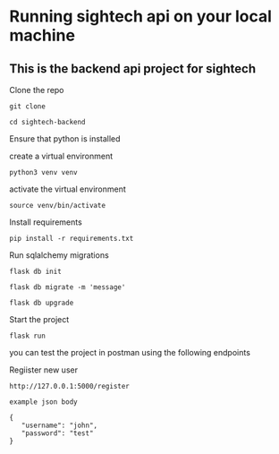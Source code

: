 # Running sightech api on your local machine 

## This is the backend api project for sightech

Clone the repo

```
git clone 
```

```
cd sightech-backend 
```

Ensure that python is installed 

create a virtual environment

```
python3 venv venv
```

activate the virtual environment

```
source venv/bin/activate
```

Install requirements

```
pip install -r requirements.txt
```

Run sqlalchemy migrations

```
flask db init

flask db migrate -m 'message'

flask db upgrade
```

Start the project

```
flask run
```

you can test the project in postman using the following endpoints

Regiister new user

```
http://127.0.0.1:5000/register

example json body

{
   "username": "john",
   "password": "test"
}
```


